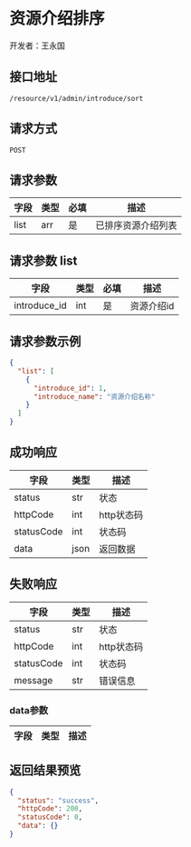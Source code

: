 # 资源介绍排序

开发者：王永国

## 接口地址

`/resource/v1/admin/introduce/sort`

## 请求方式

`POST`

## 请求参数

| 字段 | 类型   | 必填 | 描述     |
| ---- | ------ | ---- | -------- |
| list | arr | 是 | 已排序资源介绍列表 |

## 请求参数 list
| 字段 | 类型   | 必填 | 描述     |
| ---- | ------ | ---- | -------- |
| introduce_id | int | 是 | 资源介绍id |

## 请求参数示例
```json
{
  "list": [
    {
      "introduce_id": 1,
      "introduce_name": "资源介绍名称"
    }
  ]
}
```

## 成功响应

| 字段       | 类型    | 描述        |
| ---------- | ------- | ----------- |
| status | str | 状态 |
| httpCode | int | http状态码 |
| statusCode | int | 状态码 |
| data | json | 返回数据 |

## 失败响应

| 字段       | 类型    | 描述        |
| ---------- | ------- | ----------- |
| status | str | 状态 |
| httpCode | int | http状态码 |
| statusCode | int | 状态码 |
| message | str | 错误信息 |

### data参数

| 字段 | 类型 | 描述 |
| --- | --- | --- |

## 返回结果预览

```json
{
  "status": "success",
  "httpCode": 200,
  "statusCode": 0,
  "data": {}
}
```